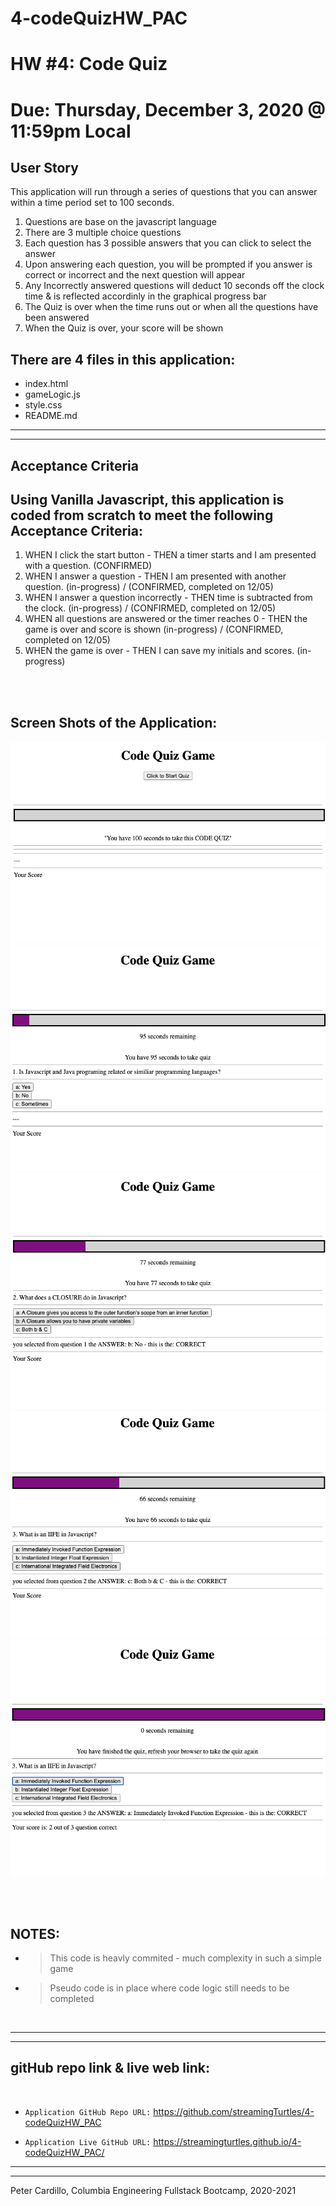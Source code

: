 # 4-codeQuizHW_PAC
# HW #4: Code Quiz
# Due: Thursday, December 3, 2020 @ 11:59pm Local

## User Story
This application will run through a series of questions that you can answer within a time period set to 100 seconds.
1. Questions are base on the javascript language
2. There are 3 multiple choice questions
3. Each question has 3 possible answers that you can click to select the answer
4. Upon answering each question, you will be prompted if you answer is correct or incorrect and the next question will appear
5. Any Incorrectly answered questions will deduct 10 seconds off the clock time & is reflected accordinly in the graphical progress bar
6. The Quiz is over when the time runs out or when all the questions have been answered
7. When the Quiz is over, your score will be shown


## There are 4 files in this application:
* index.html
* gameLogic.js
* style.css
* README.md
  

---
---
## Acceptance Criteria

## Using Vanilla Javascript, this application is coded from scratch to meet the following Acceptance Criteria:
1. WHEN I click the start button - THEN a timer starts and I am presented with a question. (CONFIRMED)
2. WHEN I answer a question - THEN I am presented with another question. (in-progress) / (CONFIRMED, completed on 12/05)
3. WHEN I answer a question incorrectly - THEN time is subtracted from the clock. (in-progress) / (CONFIRMED, completed on 12/05)
4. WHEN all questions are answered or the timer reaches 0 - THEN the game is over and score is shown (in-progress) / (CONFIRMED, completed on 12/05)
5. WHEN the game is over - THEN I can save my initials and scores. (in-progress)

<br/>
<br/>

## Screen Shots of the Application:
![Code Quiz screenShots](./ApplicationScreenShots/pic-1_start-quiz.png)
![Code Quiz screenShots](./ApplicationScreenShots/pic-2_quiz-ques-1.png)
![Code Quiz screenShots](./ApplicationScreenShots/pic-3_quiz-ques-1-answered.png)
![Code Quiz screenShots](./ApplicationScreenShots/pic-4_quiz-ques-2-answered.png)
![Code Quiz screenShots](./ApplicationScreenShots/pic-5_quiz-ques-3-answered-endOfQuiz-scoreShown.png)


<br/>
<br/>


## NOTES:
* > This code is heavly commited - much complexity in such a simple game
* > Pseudo code is in place where code logic still needs to be completed 
<br/>


---
---
## gitHub repo link & live web link:
<br/>

* `Application GitHub Repo URL:`
https://github.com/streamingTurtles/4-codeQuizHW_PAC 

* `Application Live GitHub URL:`  https://streamingturtles.github.io/4-codeQuizHW_PAC/



- - -
- - -
Peter Cardillo, Columbia Engineering Fullstack Bootcamp, 2020-2021
